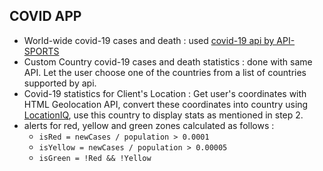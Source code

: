 ## COVID APP

- World-wide covid-19 cases and death : used [covid-19 api by API-SPORTS](https://rapidapi.com/api-sports/api/covid-193)
- Custom Country covid-19 cases and death statistics : done with same API. Let the user choose one of the countries from a list of countries supported by api.
- Covid-19 statistics for Client's Location : Get user's coordinates with HTML Geolocation API, convert these coordinates into country using [LocationIQ](https://locationiq.com/geocoding), use this country to display stats as mentioned in step 2.  
- alerts for red, yellow and green zones calculated as follows : 
    - `isRed = newCases / population > 0.0001`
    - `isYellow = newCases / population > 0.00005`
    - `isGreen = !Red && !Yellow`
